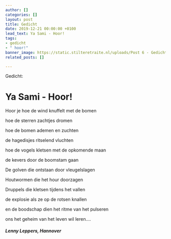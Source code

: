 ```yaml
---
author: []
categories: []
layout: post
title: Gedicht
date: 2019-12-21 00:00:00 +0100
lead_text: Ya Sami - Hoor!
tags:
- gedicht
- " hoor!"
banner_image: https://static.stilteretraite.nl/uploads/Post 6 - Gedicht.jpg
related_posts: []

---
```

Gedicht:

# Ya Sami - Hoor!

Hoor je hoe de wind knuffelt met de bomen

hoe de sterren zachtjes dromen

hoe de bomen ademen en zuchten

de hagedisjes ritselend vluchten

hoe de vogels kletsen met de opkomende maan

de kevers door de boomstam gaan

De golven die ontstaan door vleugelslagen

Houtwormen die het hour doorzagen

Druppels die kletsen tijdens het vallen

de explosie als ze op de rotsen knallen

en de boodschap dien het ritme van het pulseren

ons het geheim van het leven wil leren….

###### **Lenny Leppers, Hannover**
